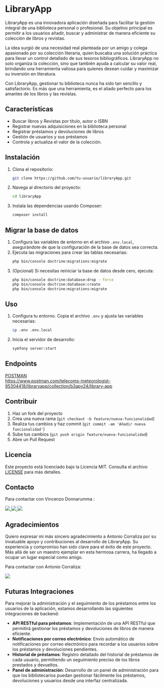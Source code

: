 # LibraryApp

LibraryApp es una innovadora aplicación diseñada para facilitar la gestión integral de una biblioteca personal o profesional. Su objetivo principal es permitir a los usuarios añadir, buscar y administrar de manera eficiente su colección de libros y revistas.

La idea surgió de una necesidad real planteada por un amigo y colega apasionado por su colección literaria, quien buscaba una solución práctica para llevar un control detallado de sus tesoros bibliográficos. LibraryApp no solo organiza la colección, sino que también ayuda a calcular su valor real, brindando una herramienta valiosa para quienes desean cuidar y maximizar su inversión en literatura.

Con LibraryApp, gestionar tu biblioteca nunca ha sido tan sencillo y satisfactorio. Es más que una herramienta, es el aliado perfecto para los amantes de los libros y las revistas.

## Características

- Buscar libros y Revistas por título, autor o ISBN
- Registrar nuevas adquisiciones en la biblioteca personal
- Registrar préstamos y devoluciones de libros
- Gestión de usuarios y sus préstamos 
- Controla y actualiza el valor de la colección.

## Instalación

1. Clona el repositorio:
    ```bash
    git clone https://github.com/tu-usuario/libraryApp.git
    ```
2. Navega al directorio del proyecto:
    ```bash
    cd libraryApp
    ```
3. Instala las dependencias usando Composer:
    ```bash
    composer install
    ```

## Migrar la base de datos

1. Configura las variables de entorno en el archivo `.env.local`, asegurándote de que la configuración de la base de datos sea correcta.
2. Ejecuta las migraciones para crear las tablas necesarias:
    ```bash
    php bin/console doctrine:migrations:migrate
    ```
3. (Opcional) Si necesitas reiniciar la base de datos desde cero, ejecuta:
    ```bash
    php bin/console doctrine:database:drop --force
    php bin/console doctrine:database:create
    php bin/console doctrine:migrations:migrate
    ```
## Uso

1. Configura tu entorno. Copia el archivo `.env` y ajusta las variables necesarias:
    ```bash
    cp .env .env.local
    ```
2. Inicia el servidor de desarrollo:
    ```bash
    symfony server:start
    ``` 
## Endpoints 

<div><a href="https://www.postman.com/telecoms-meteorologist-95304418/libraryapp/collection/b3apy24/library-app">POSTMAN</a></div>
<div><a href="https://www.postman.com/telecoms-meteorologist-95304418/libraryapp/collection/b3apy24/library-app">https://www.postman.com/telecoms-meteorologist-95304418/libraryapp/collection/b3apy24/library-app</a></div>

## Contribuir

1. Haz un fork del proyecto
2. Crea una nueva rama (`git checkout -b feature/nueva-funcionalidad`)
3. Realiza tus cambios y haz commit (`git commit -am 'Añadir nueva funcionalidad'`)
4. Sube tus cambios (`git push origin feature/nueva-funcionalidad`)
5. Abre un Pull Request

## Licencia

Este proyecto está licenciado bajo la Licencia MIT. Consulta el archivo [LICENSE](LICENSE) para más detalles.

## Contacto

Para contactar con Vincenzo Donnarumma :

<a href = "mailto:vincenzodonnarumma22@gmail.com"  target="_blank">
<img src="https://img.shields.io/badge/Gmail-C6362C?style=for-the-badge&logo=gmail&logoColor=white" target="_blank">
</a>
<a href="https://github.com/vincenzo2202"  target="_blank">
    <img src= "https://img.shields.io/badge/GitHub-100000?style=for-the-badge&logo=github&logoColor=white"  target="_blank"/>
</a>  
<a href="https://www.linkedin.com/in/vincenzo2202/" target="_blank">
<img src="https://img.shields.io/badge/-LinkedIn-%230077B5?style=for-the-badge&logo=linkedin&logoColor=white" target="_blank" >
</a> 

## Agradecimientos

Quiero expresar mi más sincero agradecimiento a Antonio Corraliza por su invaluable apoyo y contribuciones al desarrollo de LibraryApp. Su experiencia y compromiso han sido clave para el éxito de este proyecto. Más allá de ser un maestro ejemplar en esta hermosa carrera, ha llegado a ocupar un lugar especial como amigo. 

Para contactar con Antonio Corraliza:

<a href="https://github.com/antoniocorraliza">
<img src="https://img.shields.io/badge/github-24292F?style=for-the-badge&logo=github&logoColor=red" style="margin-right: 60px;" />
</a>

## Futuras Integraciones

Para mejorar la administración y el seguimiento de los préstamos entre los usuarios de la aplicación, estamos desarrollando las siguientes integraciones de backend:

- **API RESTful para préstamos**: Implementación de una API RESTful que permitirá gestionar los préstamos y devoluciones de libros de manera eficiente. 
- **Notificaciones por correo electrónico**: Envío automático de notificaciones por correo electrónico para recordar a los usuarios sobre los préstamos y devoluciones pendientes.
- **Historial de préstamos**: Registro detallado del historial de préstamos de cada usuario, permitiendo un seguimiento preciso de los libros prestados y devueltos.
- **Panel de administración**: Desarrollo de un panel de administración para que los bibliotecarios puedan gestionar fácilmente los préstamos, devoluciones y usuarios desde una interfaz centralizada.
 
